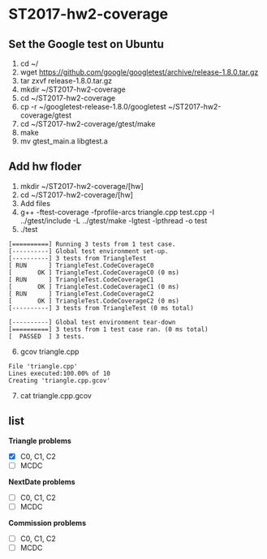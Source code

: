 # ST2017-hw2-coverage  
## Set the Google test on Ubuntu  
1. cd ~/  
2. wget https://github.com/google/googletest/archive/release-1.8.0.tar.gz  
3. tar zxvf release-1.8.0.tar.gz  
4. mkdir ~/ST2017-hw2-coverage  
5. cd ~/ST2017-hw2-coverage  
6. cp -r ~/googletest-release-1.8.0/googletest ~/ST2017-hw2-coverage/gtest  
7. cd ~/ST2017-hw2-coverage/gtest/make  
8. make  
9. mv gtest_main.a libgtest.a  

## Add hw floder
1. mkdir ~/ST2017-hw2-coverage/[hw]
2. cd ~/ST2017-hw2-coverage/[hw]
3. Add files
4. g++ -ftest-coverage -fprofile-arcs triangle.cpp test.cpp -I ../gtest/include -L ../gtest/make -lgtest -lpthread -o test
5. ./test
```
[==========] Running 3 tests from 1 test case.
[----------] Global test environment set-up.
[----------] 3 tests from TriangleTest
[ RUN      ] TriangleTest.CodeCoverageC0
[       OK ] TriangleTest.CodeCoverageC0 (0 ms)
[ RUN      ] TriangleTest.CodeCoverageC1
[       OK ] TriangleTest.CodeCoverageC1 (0 ms)
[ RUN      ] TriangleTest.CodeCoverageC2
[       OK ] TriangleTest.CodeCoverageC2 (0 ms)
[----------] 3 tests from TriangleTest (0 ms total)

[----------] Global test environment tear-down
[==========] 3 tests from 1 test case ran. (0 ms total)
[  PASSED  ] 3 tests.
```
6. gcov triangle.cpp
```
File 'triangle.cpp'
Lines executed:100.00% of 10
Creating 'triangle.cpp.gcov'
```
7. cat triangle.cpp.gcov


## list

**Triangle problems**  
 - [x] C0, C1, C2
 - [ ] MCDC 

**NextDate problems**    
 - [ ] C0, C1, C2
 - [ ] MCDC 

**Commission problems**    
 - [ ] C0, C1, C2
 - [ ] MCDC 

